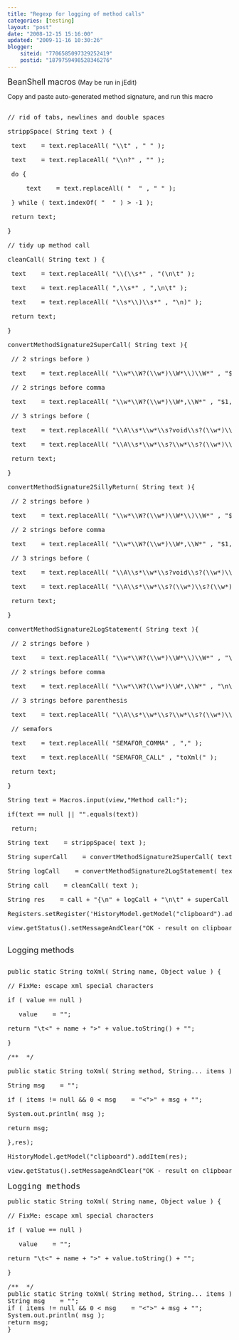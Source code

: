 ```yaml
---
title: "Regexp for logging of method calls"
categories: [testing]
layout: "post"
date: "2008-12-15 15:16:00"
updated: "2009-11-16 10:30:26"
blogger:
    siteid: "7706585097329252419"
    postid: "1879759498528346276"
---
```


<span style="font-size:130%;">BeanShell macros</span> (May be run in jEdit)

Copy and paste auto-generated method signature, and run this macro

<pre>

// rid of tabs, newlines and double spaces

strippSpace( String text ) {

 text    = text.replaceAll( "\\t" , " " );

 text    = text.replaceAll( "\\n?" , "" );

 do {

     text    = text.replaceAll( "  " , " " );

 } while ( text.indexOf( "  " ) > -1 );

 return text;

}

// tidy up method call

cleanCall( String text ) {

 text    = text.replaceAll( "\\(\\s*" , "(\n\t" );

 text    = text.replaceAll( ",\\s*" , ",\n\t" );

 text    = text.replaceAll( "\\s*\\)\\s*" , "\n)" );

 return text;

}

convertMethodSignature2SuperCall( String text ){

 // 2 strings before )

 text    = text.replaceAll( "\\w*\\W?(\\w*)\\W*\\)\\W*" , "$1 );" );

 // 2 strings before comma

 text    = text.replaceAll( "\\w*\\W?(\\w*)\\W*,\\W*" , "$1, " );

 // 3 strings before (

 text    = text.replaceAll( "\\A\\s*\\w*\\s?void\\s?(\\w*)\\s*\\(" , "super.$1(" );

 text    = text.replaceAll( "\\A\\s*\\w*\\s?\\w*\\s?(\\w*)\\s*\\(" , "return super.$1(" );

 return text;

}

convertMethodSignature2SillyReturn( String text ){

 // 2 strings before )

 text    = text.replaceAll( "\\w*\\W?(\\w*)\\W*\\)\\W*" , "$1 );" );

 // 2 strings before comma

 text    = text.replaceAll( "\\w*\\W?(\\w*)\\W*,\\W*" , "$1, " );

 // 3 strings before (

 text    = text.replaceAll( "\\A\\s*\\w*\\s?void\\s?(\\w*)\\s*\\(" , "" );

 text    = text.replaceAll( "\\A\\s*\\w*\\s?(\\w*)\\s?(\\w*)\\s*\\(" , "return new $1();" );

 return text;

}

convertMethodSignature2LogStatement( String text ){

 // 2 strings before )

 text    = text.replaceAll( "\\w*\\W?(\\w*)\\W*\\)\\W*" , "\n\t\tSEMAFOR_CALL \"$1\" SEMAFOR_COMMA $1 )\n\t);" );

 // 2 strings before comma

 text    = text.replaceAll( "\\w*\\W?(\\w*)\\W*,\\W*" , "\n\t\tSEMAFOR_CALL \"$1\" SEMAFOR_COMMA $1 )," );

 // 3 strings before parenthesis

 text    = text.replaceAll( "\\A\\s*\\w*\\s?\\w*\\s?(\\w*)\\(" , "\tSEMAFOR_CALL \"$1\" ," );

 // semafors

 text    = text.replaceAll( "SEMAFOR_COMMA" , "," );

 text    = text.replaceAll( "SEMAFOR_CALL" , "toXml(" );

 return text;

}

String text = Macros.input(view,"Method call:");

if(text == null || "".equals(text))

 return;

String text    = strippSpace( text );

String superCall    = convertMethodSignature2SuperCall( text );

String logCall    = convertMethodSignature2LogStatement( text );

String call    = cleanCall( text );

String res    = call + "{\n" + logCall + "\n\t" + superCall + "\n}";

Registers.setRegister('HistoryModel.getModel("clipboard").addItem(res);

view.getStatus().setMessageAndClear("OK - result on clipboard");

</pre>

<span style="font-size:130%;">Logging methods</span>

<pre>

public static String toXml( String name, Object value ) {

// FixMe: escape xml special characters

if ( value == null )

   value    = "";

return "\t<" + name + ">" + value.toString() + "<!--" + name + "-->";

}

/**  */

public static String toXml( String method, String... items ) {

String msg    = "";

if ( items != null &amp;&amp; 0 < msg    = "<">" + msg + "<!--" + method + "-->";

System.out.println( msg );

return msg;

},res);

HistoryModel.getModel("clipboard").addItem(res);

view.getStatus().setMessageAndClear("OK - result on clipboard");

<span style="font-size:130%;">Logging methods</span>

public static String toXml( String name, Object value ) {

// FixMe: escape xml special characters

if ( value == null )

   value    = "";

return "\t<" + name + ">" + value.toString() + "<!--" + name + "-->";

}

/**  */
public static String toXml( String method, String... items ) {
String msg    = "";
if ( items != null &amp;&amp; 0 < msg    = "<">" + msg + "<!--" + method + "-->";
System.out.println( msg );
return msg;
}
</pre>
